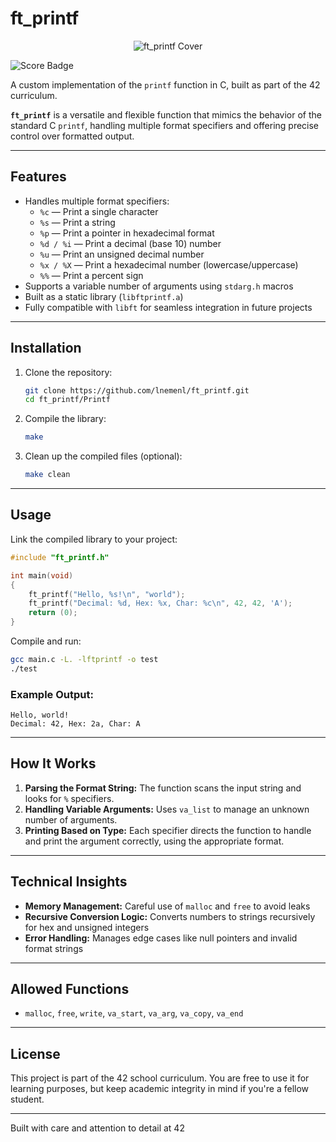 # ft_printf

<p align="center">
  <img src="https://raw.githubusercontent.com/ayogun/42-project-badges/refs/heads/main/covers/cover-ft_printf.png" alt="ft_printf Cover">
</p>
<img src="https://img.shields.io/badge/Score-100%2F100-brightgreen" alt="Score Badge">

A custom implementation of the `printf` function in C, built as part of the 42 curriculum.

**`ft_printf`** is a versatile and flexible function that mimics the behavior of the standard C `printf`, handling multiple format specifiers and offering precise control over formatted output.

---

## Features
- Handles multiple format specifiers:
  - `%c` — Print a single character  
  - `%s` — Print a string  
  - `%p` — Print a pointer in hexadecimal format  
  - `%d / %i` — Print a decimal (base 10) number  
  - `%u` — Print an unsigned decimal number  
  - `%x / %X` — Print a hexadecimal number (lowercase/uppercase)  
  - `%%` — Print a percent sign  
- Supports a variable number of arguments using `stdarg.h` macros  
- Built as a static library (`libftprintf.a`)  
- Fully compatible with `libft` for seamless integration in future projects  

---

## Installation
1. Clone the repository:
   ```bash
   git clone https://github.com/lnemenl/ft_printf.git
   cd ft_printf/Printf
   ```

2. Compile the library:
   ```bash
   make
   ```

3. Clean up the compiled files (optional):
   ```bash
   make clean
   ```

---

## Usage
Link the compiled library to your project:

```c
#include "ft_printf.h"

int main(void)
{
    ft_printf("Hello, %s!\n", "world");
    ft_printf("Decimal: %d, Hex: %x, Char: %c\n", 42, 42, 'A');
    return (0);
}
```

Compile and run:

```bash
gcc main.c -L. -lftprintf -o test
./test
```

### Example Output:
```
Hello, world!  
Decimal: 42, Hex: 2a, Char: A
```

---

## How It Works
1. **Parsing the Format String:** The function scans the input string and looks for `%` specifiers.  
2. **Handling Variable Arguments:** Uses `va_list` to manage an unknown number of arguments.  
3. **Printing Based on Type:** Each specifier directs the function to handle and print the argument correctly, using the appropriate format.  

---

## Technical Insights
- **Memory Management:** Careful use of `malloc` and `free` to avoid leaks  
- **Recursive Conversion Logic:** Converts numbers to strings recursively for hex and unsigned integers  
- **Error Handling:** Manages edge cases like null pointers and invalid format strings  

---

## Allowed Functions
- `malloc`, `free`, `write`, `va_start`, `va_arg`, `va_copy`, `va_end`

---

## License
This project is part of the 42 school curriculum. You are free to use it for learning purposes, but keep academic integrity in mind if you're a fellow student.

---

Built with care and attention to detail at 42
